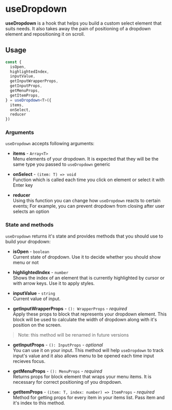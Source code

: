 # useDropdown
**useDropdown** is a hook that helps you build a custom
select element that suits needs. It also takes away the pain
of positioning of a dropdown element and repositioning it
on scroll.

## Usage
```typescript jsx
const {
  isOpen,
  highlightedIndex,
  inputValue,
  getInputWrapperProps,
  getInputProps,
  getMenuProps,
  getItemProps,
} = useDropdown<T>({
  items,
  onSelect,
  reducer
})
```

### Arguments
`useDropdown` accepts following arguments:

* **items** - `Array<T>`  
Menu elements of your dropdown. It is expected that they will
be the same type you passed to `useDropdown` generic

* **onSelect** - `(item: T) => void`  
Function which is called each time you click on element or
select it with Enter key

* **reducer**  
Using this function you can change how `useDropdown` reacts
to certain events; For example, you can prevent dropdown
from closing after user selects an option

 ### State and methods
 `useDropdown` returns it's state and provides methods that
 you should use to build your dropdown:

 * **isOpen** - `boolean`  
Current state of dropdown. Use it to decide whether you should
show menu or not

* **highlightedIndex** - `number`  
Shows the index of an element that is currently highlighted by
cursor or with arrow keys. Use it to apply styles.

* **inputValue** - `string`  
Current value of input.

* **getInputWrapperProps** - `(): WrapperProps` - _required_  
Apply these props to block that represents your dropdown element.
This block will be used to calculate the width of dropdown along
with it's position on the screen.
> Note: this method will be renamed in future versions

* **getInputProps** - `(): InputProps` - _optional_  
You can use it on your input. This method will help `useDropdown`
to track input's value and it also allows menu to be opened each time
input recieves focus.

* **getMenuProps** - `(): MenuProps` - _required_  
Returns props for block element that wraps your menu items. It is
necessary for correct positioning of you dropdown.

* **getItemProps** - `(item: T, index: number) => ItemProps` - _required_  
Method for getting props for every item in your items list. Pass
item and it's index to this method.
